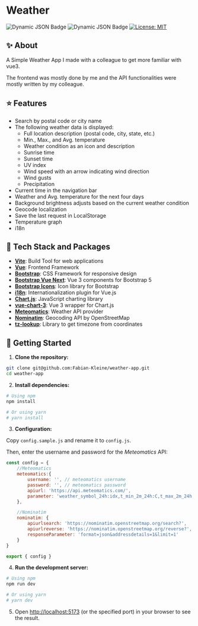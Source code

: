 # Weather

![Dynamic JSON Badge](https://img.shields.io/badge/dynamic/json?url=https%3A%2F%2Fraw.githubusercontent.com%2FFabian-Kleine%2Fweather-app%2Frefs%2Fheads%2Fmain%2Fpackage.json&query=dependencies.vue&logo=vue&logoColor=vue&label=Vue&color=%2342b883)
![Dynamic JSON Badge](https://img.shields.io/badge/dynamic/json?url=https%3A%2F%2Fraw.githubusercontent.com%2FFabian-Kleine%2Fweather-app%2Frefs%2Fheads%2Fmain%2Fpackage.json&query=devDependencies.vite&logo=vite&logoColor=vite&label=Vite&color=%23646CFF)
[![License: MIT](https://img.shields.io/badge/License-MIT-yellow.svg)](https://opensource.org/licenses/MIT)

## ✨ About

A Simple Weather App I made with a colleague to get more familiar with vue3.

The frontend was mostly done by me and the API functionalities were mostly written by my colleague.

## ⭐ Features

- Search by postal code or city name
- The following weather data is displayed:
    - Full location description (postal code, city, state, etc.)
    - Min., Max., and Avg. temperature
    - Weather condition as an icon and description
    - Sunrise time
    - Sunset time
    - UV index
    - Wind speed with an arrow indicating wind direction
    - Wind gusts
    - Precipitation
- Current time in the navigation bar
- Weather and Avg. temperature for the next four days
- Background brightness adjusts based on the current weather condition
- Geocode localization
- Save the last request in LocalStorage
- Temperature graph
- i18n

## 🚀 Tech Stack and Packages

*   **[Vite](https://vite.dev/)**: Build Tool for web applications
*   **[Vue](https://vuejs.org/)**: Frontend Framework
*   **[Bootstrap](https://getbootstrap.com/)**: CSS Framework for responsive design
*   **[Bootstrap Vue Next](https://bootstrap-vue-next.github.io/bootstrap-vue-next/)**: Vue 3 components for Bootstrap 5
*   **[Bootstrap Icons](https://icons.getbootstrap.com/)**: Icon library for Bootstrap
*   **[i18n](https://vue-i18n.intlify.dev/)**: Internationalization plugin for Vue.js
*   **[Chart.js](https://www.chartjs.org/)**: JavaScript charting library
*   **[vue-chart-3](https://vue-chart-3.netlify.app/)**: Vue 3 wrapper for Chart.js
*   **[Meteomatics](https://www.meteomatics.com/)**: Weather API provider
*   **[Nominatim](https://nominatim.org/)**: Geocoding API by OpenStreetMap
*   **[tz-lookup](https://www.npmjs.com/package/tz-lookup)**: Library to get timezone from coordinates

## 🏁 Getting Started

1. **Clone the repository:**

```bash
git clone git@github.com:Fabian-Kleine/weather-app.git
cd weather-app
```

2. **Install dependencies:**

```bash
# Using npm
npm install

# Or using yarn
# yarn install
```

3. **Configuration:**

Copy `config.sample.js` and rename it to `config.js`.

Then, enter the username and password for the *Meteomatics* API:

```javascript
const config = {
    //Meteomatics
    meteomatics:{
        username: '', // meteomatics username
        password: '', // meteomatics password
        apiurl: 'https://api.meteomatics.com/',
        parameter: 'weather_symbol_24h:idx,t_min_2m_24h:C,t_max_2m_24h:C,precip_24h:mm,uv:idx,wind_speed_10m:ms,wind_dir_10m:d,wind_gusts_10m_24h:ms,sunrise:sql,sunset:sql/'
    },

    //Nominatim
    nominatim: {
        apiurlsearch: 'https://nominatim.openstreetmap.org/search?',
        apiurlreverse: 'https://nominatim.openstreetmap.org/reverse?',
        responseParameter: 'format=json&addressdetails=1&limit=1'
    }
}

export { config }
```

4. **Run the development server:**

```bash
# Using npm
npm run dev

# Or using yarn
# yarn dev
```

5. Open [http://localhost:5173](http://localhost:5173) (or the specified port) in your browser to see the result.